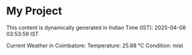 # My Project

This content is dynamically generated in Indian Time (IST): 2025-04-08 03:53:59 IST


Current Weather in Coimbatore:
Temperature: 25.88 °C
Condition: mist
